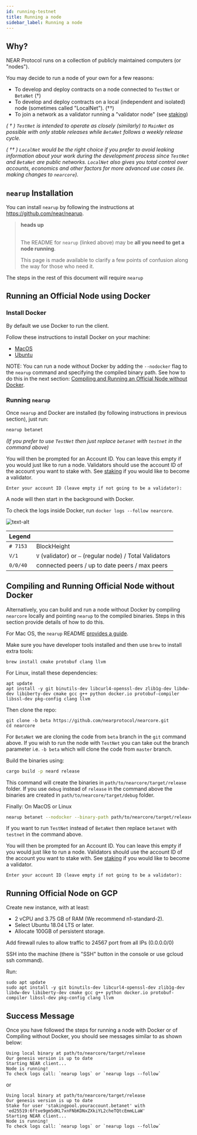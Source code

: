```yaml
---
id: running-testnet
title: Running a node
sidebar_label: Running a node
---
```


## Why?

NEAR Protocol runs on a collection of publicly maintained computers (or "nodes").

You may decide to run a node of your own for a few reasons:

- To develop and deploy contracts on a node connected to `TestNet` or `BetaNet` (†)
- To develop and deploy contracts on a local (independent and isolated) node (sometimes called "LocalNet"). (††)
- To join a network as a validator running a "validator node" (see [staking](/docs/validator/staking))

_( † ) `TestNet` is intended to operate as closely (similarly) to `MainNet`  as possible with only stable releases while `BetaNet` follows a weekly release cycle._

_( †† ) `LocalNet` would be the right choice if you prefer to avoid leaking information about your work during the development process since `TestNet` and `BetaNet` are *public* networks. `LocalNet` also gives you total control over accounts, economics and other factors for more advanced use cases (ie. making changes to `nearcore`)._

## `nearup` Installation

You can install `nearup` by following the instructions at https://github.com/near/nearup.

<blockquote class="info">
<strong>heads up</strong><br><br>

The README for `nearup` (linked above) may be **all you need to get a node running**.

This page is made available to clarify a few points of confusion along the way for those who need it.

</blockquote>

The steps in the rest of this document will require `nearup`


## Running an Official Node using Docker

### Install Docker

By default we use Docker to run the client.

Follow these instructions to install Docker on your machine:

* [MacOS](https://docs.docker.com/docker-for-mac/install/)
* [Ubuntu](https://docs.docker.com/install/linux/docker-ce/ubuntu/)

NOTE: You can run a node without Docker by adding the `--nodocker` flag to the `nearup` command and specifying the compiled binary path. See how to do this in the next section: [Compiling and Running an Official Node without Docker](/docs/local-setup/running-testnet#compiling-and-running-official-node-testnetbetanet-without-docker).

### Running `nearup`


Once `nearup` and Docker are installed (by following instructions in previous section), just run:

```sh
nearup betanet
```

_(If you prefer to use `TestNet` then just replace `betanet` with `testnet` in the command above)_


You will then be prompted for an Account ID. You can leave this empty if you would just like to run a node. Validators should use the account ID of the account you want to stake with. See [staking](/docs/validator/staking) if you would like to become a validator.

```text
Enter your account ID (leave empty if not going to be a validator):
```

A node will then start in the background with Docker.

To check the logs inside Docker, run `docker logs --follow nearcore`.

![text-alt](assets/docker-logs.png)


| Legend   |                                                            |
| :------- | :--------------------------------------------------------- |
| `# 7153` | BlockHeight                                                |
| `V/1`    | `V` (validator) or  `—`  (regular node) / Total Validators |
| `0/0/40` | connected peers / up to date peers / max peers             |



## Compiling and Running Official Node without Docker

Alternatively, you can build and run a node without Docker by compiling `nearcore` locally and pointing `nearup` to the compiled binaries. Steps in this section provide details of how to do this.

For Mac OS, the `nearup` README [provides a guide](https://github.com/near/nearup#run-nearup-on-macos).

Make sure you have developer tools installed and then use `brew` to install extra tools:

```text
brew install cmake protobuf clang llvm
```

For Linux, install these dependencies:

```text
apt update
apt install -y git binutils-dev libcurl4-openssl-dev zlib1g-dev libdw-dev libiberty-dev cmake gcc g++ python docker.io protobuf-compiler libssl-dev pkg-config clang llvm
```

Then clone the repo:

```text
git clone -b beta https://github.com/nearprotocol/nearcore.git
cd nearcore
```

For `BetaNet` we are cloning the code from `beta` branch in the `git` command above. If you wish to run the node with `TestNet` you can take out the branch parameter i.e. `-b beta` which will clone the code from `master` branch.

Build the binaries using:

```bash
cargo build -p neard release
```

This command will create the binaries in `path/to/nearcore/target/release` folder. If you use `debug` instead of `release` in the command above the binaries are created in `path/to/nearcore/target/debug` folder.

Finally:
On MacOS or Linux

```bash
nearup betanet --nodocker --binary-path path/to/nearcore/target/release
```

If you want to run `TestNet` instead of `BetaNet` then replace `betanet` with `testnet` in the command above.

You will then be prompted for an Account ID. You can leave this empty if you would just like to run a node. Validators should use the account ID of the account you want to stake with. See [staking](/docs/validator/staking) if you would like to become a validator.

```text
Enter your account ID (leave empty if not going to be a validator):
```

## Running Official Node on GCP

Create new instance, with at least:

* 2 vCPU and 3.75 GB of RAM (We recommend n1-standard-2).
* Select Ubuntu 18.04 LTS or later.
* Allocate 100GB of persistent storage.

Add firewall rules to allow traffic to 24567 port from all IPs (0.0.0.0/0)

SSH into the machine (there is "SSH" button in the console or use gcloud ssh command).

Run:

```text
sudo apt update
sudo apt install -y git binutils-dev libcurl4-openssl-dev zlib1g-dev libdw-dev libiberty-dev cmake gcc g++ python docker.io protobuf-compiler libssl-dev pkg-config clang llvm
```

## Success Message

Once you have followed the steps for running a node with Docker or of Compiling without Docker, you should see messages similar to as shown below:


```text
Using local binary at path/to/nearcore/target/release
Our genesis version is up to date
Starting NEAR client...
Node is running! 
To check logs call: `nearup logs` or `nearup logs --follow`
```

or

```text
Using local binary at path/to/nearcore/target/release
Our genesis version is up to date
Stake for user 'stakingpool.youraccount.betanet' with 'ed25519:6ftve9gm5dKL7xnFNbKDNxZXkiYL2cheTQtcEmmLLaW'
Starting NEAR client...
Node is running! 
To check logs call: `nearup logs` or `nearup logs --follow`
```
